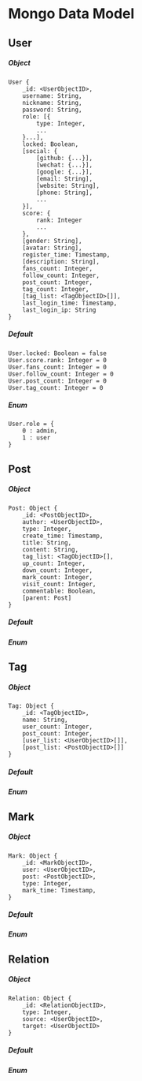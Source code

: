 # Mongo Data Model

## User
##### Object
```
User {
    _id: <UserObjectID>,
    username: String,
    nickname: String,
    password: String,
    role: [{
        type: Integer,
        ...    
    }...],
    locked: Boolean,
    [social: {
        [github: {...}],
        [wechat: {...}],
        [google: {...}],
        [email: String],
        [website: String],
        [phone: String],
        ...
    }],
    score: {
        rank: Integer
        ...
    },
    [gender: String],
    [avatar: String],
    register_time: Timestamp,
    [description: String],
    fans_count: Integer,
    follow_count: Integer,
    post_count: Integer,
    tag_count: Integer,
    [tag_list: <TagObjectID>[]],
    last_login_time: Timestamp,
    last_login_ip: String
}
```
##### Default
```
User.locked: Boolean = false
User.score.rank: Integer = 0
User.fans_count: Integer = 0
User.follow_count: Integer = 0
User.post_count: Integer = 0
User.tag_count: Integer = 0
```
##### Enum
```
User.role = {
    0 : admin,
    1 : user
}
```

## Post
##### Object
```
Post: Object {
    _id: <PostObjectID>,
    author: <UserObjectID>,
    type: Integer,
    create_time: Timestamp,
    title: String,
    content: String,
    tag_list: <TagObjectID>[],
    up_count: Integer,
    down_count: Integer,
    mark_count: Integer,
    visit_count: Integer,
    commentable: Boolean,
    [parent: Post]
}
```
##### Default
##### Enum
## Tag
##### Object
```
Tag: Object {
    _id: <TagObjectID>,
    name: String,
    user_count: Integer,
    post_count: Integer,
    [user_list: <UserObjectID>[]],
    [post_list: <PostObjectID>[]]
}
```
##### Default
##### Enum
## Mark
##### Object
```
Mark: Object {
    _id: <MarkObjectID>,
    user: <UserObjectID>,
    post: <PostObjectID>,
    type: Integer,
    mark_time: Timestamp,
}
```
##### Default
##### Enum
## Relation
##### Object
```
Relation: Object {
    _id: <RelationObjectID>,
    type: Integer,
    source: <UserObjectID>,
    target: <UserObjectID>
}
```
##### Default
##### Enum
